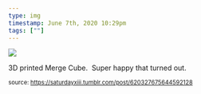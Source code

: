 ```yaml
---
type: img
timestamp: June 7th, 2020 10:29pm
tags: [""]
---
```

<img src="https://saturdayxiii.github.io/media/media/620327675644592128.png"/>
                                                                                          
3D printed Merge Cube.  Super happy that turned out.<br/>
 
                                    
                
                
                
                
                                
<small>source: https://saturdayxiii.tumblr.com/post/620327675644592128</small>
